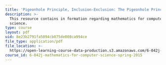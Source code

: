 ```yaml
---
title: 'Pigeonhole Principle, Inclusion-Exclusion: The Pigeonhole Principle'
description: >-
  This resource contains in formation regarding mathematics for computer
  science.
type: course
layout: pdf
uid: 8e23b2791fa5094cb075de008ca994ce
file_type: application/pdf
file_location: >-
  https://open-learning-course-data-production.s3.amazonaws.com/6-042j-mathematics-for-computer-science-spring-2015/8e23b2791fa5094cb075de008ca994ce_MIT6_042JS16_ThePigeonhol.pdf
course_id: 6-042j-mathematics-for-computer-science-spring-2015
---
```

